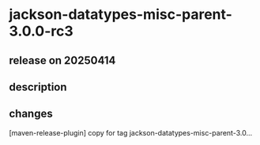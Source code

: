 # jackson-datatypes-misc-parent-3.0.0-rc3

## release on 20250414

## description

## changes

[maven-release-plugin] copy for tag jackson-datatypes-misc-parent-3.0…

